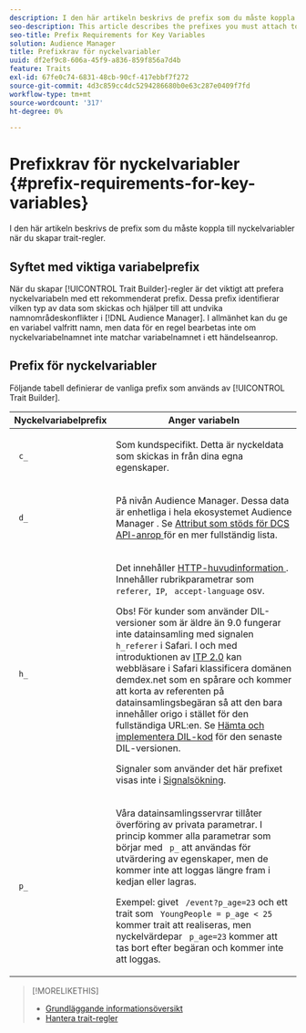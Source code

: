 ```yaml
---
description: I den här artikeln beskrivs de prefix som du måste koppla till nyckelvariabler när du skapar trait-regler.
seo-description: This article describes the prefixes you must attach to key variables when creating trait rules.
seo-title: Prefix Requirements for Key Variables
solution: Audience Manager
title: Prefixkrav för nyckelvariabler
uuid: df2ef9c8-606a-45f9-a836-859f856a7d4b
feature: Traits
exl-id: 67fe0c74-6831-48cb-90cf-417ebbf7f272
source-git-commit: 4d3c859cc4dc5294286680b0e63c287e0409f7fd
workflow-type: tm+mt
source-wordcount: '317'
ht-degree: 0%

---
```


# Prefixkrav för nyckelvariabler {#prefix-requirements-for-key-variables}

I den här artikeln beskrivs de prefix som du måste koppla till nyckelvariabler när du skapar trait-regler.

<!-- r_tb_variable_prefixes.xml -->

## Syftet med viktiga variabelprefix

När du skapar [!UICONTROL Trait Builder]-regler är det viktigt att prefera nyckelvariabeln med ett rekommenderat prefix. Dessa prefix identifierar vilken typ av data som skickas och hjälper till att undvika namnområdeskonflikter i [!DNL Audience Manager]. I allmänhet kan du ge en variabel valfritt namn, men data för en regel bearbetas inte om nyckelvariabelnamnet inte matchar variabelnamnet i ett händelseanrop.

## Prefix för nyckelvariabler

Följande tabell definierar de vanliga prefix som används av [!UICONTROL Trait Builder].

<table id="table_CFEFA1DBDF904736B6EA2640B7AD26E5"> 
 <thead> 
  <tr> 
   <th colname="col1" class="entry"> Nyckelvariabelprefix </th> 
   <th colname="col2" class="entry"> Anger variabeln </th> 
  </tr>
 </thead>
 <tbody> 
  <tr> 
   <td colname="col1"><code> c_</code> </td> 
   <td colname="col2"> <p>Som kundspecifikt. Detta är nyckeldata som skickas in från dina egna egenskaper. </p> </td> 
  </tr> 
  <tr> 
   <td colname="col1"><code> d_</code> </td> 
   <td colname="col2"> <p>På nivån <span class="keyword"> Audience Manager</span>. Dessa data är enhetliga i hela ekosystemet <span class="keyword"> Audience Manager </span>. Se <a href="../../api/dcs-intro/dcs-api-reference/dcs-keys.md"> Attribut som stöds för DCS API-anrop </a> för en mer fullständig lista.</p> </td> 
  </tr>
  <tr> 
   <td colname="col1"><code> h_</code> </td> 
   <td colname="col2"> <p>Det innehåller <a href="https://en.wikipedia.org/wiki/List_of_HTTP_header_fields" scope="external" format="html"> HTTP-huvudinformation </a>. Innehåller rubrikparametrar som <code> referer</code>,<code> IP</code>, <code> accept-language</code> osv. </p> <p> <p>Obs! För kunder som använder DIL-versioner som är äldre än 9.0 fungerar inte datainsamling med signalen <code> h_referer</code> i Safari. I och med introduktionen av <a href="https://webkit.org/blog/8311/intelligent-tracking-prevention-2-0/" format="https" scope="external"> ITP 2.0</a> kan webbläsare i Safari klassificera domänen demdex.net som en spårare och kommer att korta av referenten på datainsamlingsbegäran så att den bara innehåller origo i stället för den fullständiga URL:en. Se <a href="../../dil/dil-overview.md#get-implement-dil-code">Hämta och implementera DIL-kod</a> för den senaste DIL-versionen.<p>Signaler som använder det här prefixet visas inte i <a href="../data-explorer/data-explorer-signals-search/data-explorer-signals-search.md">Signalsökning</a>.</p></p> </p> </td> 
  </tr> 
  <tr> 
   <td colname="col1"><code> p_</code> </td> 
   <td colname="col2"> <p>Våra <span class="wintitle"> datainsamlingsservrar </span> tillåter överföring av privata parametrar. I princip kommer alla parametrar som börjar med <code> p_</code> att användas för utvärdering av egenskaper, men de kommer inte att loggas längre fram i kedjan eller lagras. </p> <p>Exempel: givet <code> /event?p_age=23</code> och ett trait som <code> YoungPeople = p_age &lt; 25</code> kommer trait att realiseras, men nyckelvärdepar <code> p_age=23</code> kommer att tas bort efter begäran och kommer inte att loggas. </p> </td> 
  </tr> 
 </tbody> 
</table>

>[!MORELIKETHIS]
>
>* [Grundläggande informationsöversikt](../../features/traits/create-onboarded-rule-based-traits.md)
>* [Hantera trait-regler](../../features/traits/manage-trait-rules.md#managing-trait-rules)
